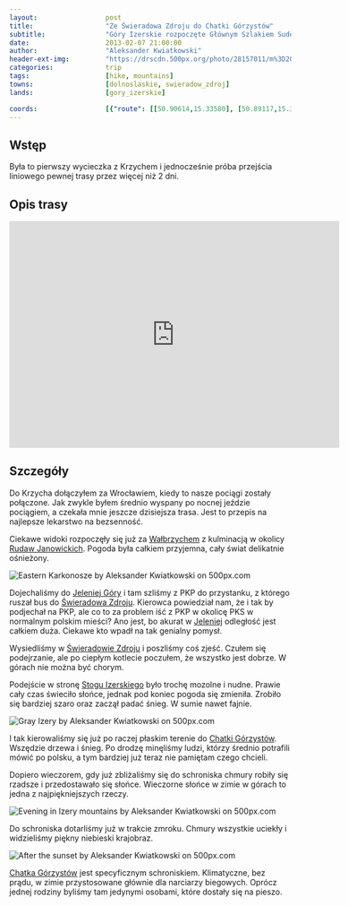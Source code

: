```yaml
---
layout:                 post
title:                  "Ze Świeradowa Zdroju do Chatki Górzystów"
subtitle:               "Góry Izerskie rozpoczęte Głównym Szlakiem Sudeckim"
date:                   2013-02-07 21:00:00
author:                 "Aleksander Kwiatkowski"
header-ext-img:         "https://drscdn.500px.org/photo/28157011/m%3D2048/2e4a7c609eb6d14033338dd2dab9ced0"
categories:             trip
tags:                   [hike, mountains]
towns:                  [dolnoslaskie, swieradow_zdroj]
lands:                  [gory_izerskie]

coords:                 [{"route": [[50.90614,15.33580], [50.89117,15.32198], [50.89713,15.32108], [50.89082,15.31005], [50.88475,15.31533], [50.87750,15.34339], [50.87373,15.34511], [50.86615,15.35588], [50.85391,15.35863]], "type": "hike"}]
---
```


[wiki-jelenia]:                 https://pl.wikipedia.org/wiki/Jelenia_G%C3%B3ra
[wiki-rudawy]:                  https://pl.wikipedia.org/wiki/Rudawy_Janowickie
[wiki-swieradow]:               https://pl.wikipedia.org/wiki/%C5%9Awierad%C3%B3w-Zdr%C3%B3j
[wiki-chatka-gorzystow]:        https://pl.wikipedia.org/wiki/Chatka_G%C3%B3rzyst%C3%B3w
[wiki-walbrzych]:               https://pl.wikipedia.org/wiki/Wa%C5%82brzych
[wiki-stog-izerski]:            https://pl.wikipedia.org/wiki/St%C3%B3g_(G%C3%B3ry_Izerskie)

Wstęp
-----

Była to pierwszy wycieczka z Krzychem i jednocześnie próba przejścia liniowego pewnej trasy przez więcej niż 2 dni.

Opis trasy
----------

<iframe height='405' width='590' frameborder='0' allowtransparency='true' scrolling='no' src='https://www.strava.com/activities/333303039/embed/44f23f51c4e674f1278f14e123faeb63489a2609'></iframe>

Szczegóły
---------

Do Krzycha dołączyłem za Wrocławiem, kiedy to nasze pociągi zostały połączone. Jak zwykle byłem średnio wyspany po
nocnej jeździe pociągiem, a czekała mnie jeszcze dzisiejsza trasa. Jest to przepis na najlepsze
lekarstwo na bezsenność.

Ciekawe widoki rozpoczęły się już za [Wałbrzychem][wiki-walbrzych] z kulminacją w okolicy [Rudaw Janowickich][wiki-rudawy].
Pogoda była całkiem przyjemna, cały świat delikatnie ośnieżony.

<div class='pixels-photo'>
  <p>
    <img src='https://drscdn.500px.org/photo/28153495/m%3D900/6f6cb0a8d5337effc2cf6e9c8a8d9c8b' alt='Eastern Karkonosze by Aleksander Kwiatkowski on 500px.com'>
  </p>
  <a href='https://500px.com/photo/28153495/eastern-karkonosze-by-aleksander-kwiatkowski' alt='Eastern Karkonosze by Aleksander Kwiatkowski on 500px.com'></a>
</div>
<script type='text/javascript' src='https://500px.com/embed.js'></script>

Dojechaliśmy do [Jeleniej Góry][wiki-jelenia] i tam szliśmy z PKP do przystanku, z którego ruszał bus do
[Świeradowa Zdroju][wiki-swieradow].
Kierowca powiedział nam, że i tak by podjechał na PKP, ale co to za problem iść z PKP w okolicę PKS w
normalnym polskim mieści? Ano jest, bo akurat w [Jeleniej][wiki-jelenia] odległość jest całkiem duża.
Ciekawe kto wpadł na tak genialny
pomysł.

Wysiedliśmy w [Świeradowie Zdroju][wiki-swieradow] i poszliśmy coś zjeść. Czułem się podejrzanie, ale po
ciepłym kotlecie poczułem, że wszystko jest dobrze. W górach nie można być chorym.

Podejście w stronę [Stogu Izerskiego][wiki-stog-izerski] było trochę mozolne i nudne. Prawie cały czas
świeciło słońce, jednak pod koniec pogoda się zmieniła. Zrobiło się bardziej szaro oraz zaczął padać śnieg.
W sumie nawet fajnie.

<div class='pixels-photo'>
  <p>
    <img src='https://drscdn.500px.org/photo/35575668/m%3D900/19009fcb783b0d7af5b300b86228ec54' alt='Gray Izery by Aleksander Kwiatkowski on 500px.com'>
  </p>
  <a href='https://500px.com/photo/35575668/gray-izery-by-aleksander-kwiatkowski' alt='Gray Izery by Aleksander Kwiatkowski on 500px.com'></a>
</div>
<script type='text/javascript' src='https://500px.com/embed.js'></script>

I tak kierowaliśmy się już po raczej płaskim terenie do [Chatki Górzystów][wiki-chatka-gorzystow]. Wszędzie drzewa
i śnieg. Po drodzę minęliśmy ludzi, którzy średnio potrafili mówić po polsku, a tym bardziej już teraz nie
pamiętam czego chcieli.

Dopiero wieczorem, gdy już zbliżaliśmy się do schroniska chmury robiły się rzadsze i przedostawało się słońce.
Wieczorne słońce w zimie w górach to jedna z najpiękniejszych rzeczy.

<div class='pixels-photo'>
  <p>
    <img src='https://drscdn.500px.org/photo/122183101/m%3D900/79220d37bf9498b5394e6a9186f46993' alt='Evening in Izery mountains by Aleksander Kwiatkowski on 500px.com'>
  </p>
  <a href='https://500px.com/photo/122183101/evening-in-izery-mountains-by-aleksander-kwiatkowski' alt='Evening in Izery mountains by Aleksander Kwiatkowski on 500px.com'></a>
</div>
<script type='text/javascript' src='https://500px.com/embed.js'></script>

Do schroniska dotarliśmy już w trakcie zmroku. Chmury wszystkie uciekły i widzieliśmy piękny niebieski
krajobraz.

<div class='pixels-photo'>
  <p>
    <img src='https://drscdn.500px.org/photo/28157599/m%3D900/15aebb3330f81fc75806f8c6671011c2' alt='After the sunset by Aleksander Kwiatkowski on 500px.com'>
  </p>
  <a href='https://500px.com/photo/28157599/after-the-sunset-by-aleksander-kwiatkowski' alt='After the sunset by Aleksander Kwiatkowski on 500px.com'></a>
</div>
<script type='text/javascript' src='https://500px.com/embed.js'></script>

[Chatka Górzystów][wiki-chatka-gorzystow] jest specyficznym schroniskiem. Klimatyczne, bez prądu, w zimie przystosowane
głównie dla narciarzy biegowych. Oprócz jednej rodziny byliśmy tam jedynymi osobami, które dostały się na pieszo.
